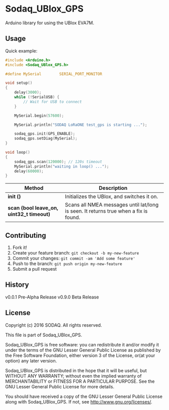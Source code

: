 # Sodaq_UBlox_GPS

Arduino library for using the UBlox EVA7M.

## Usage

Quick example:

```c
#include <Arduino.h>
#include <Sodaq_UBlox_GPS.h>

#define MySerial        SERIAL_PORT_MONITOR

void setup()
{
    delay(3000);
    while (!SerialUSB) {
        // Wait for USB to connect
    }

    MySerial.begin(57600);

    MySerial.println("SODAQ LoRaONE test_gps is starting ...");

    sodaq_gps.init(GPS_ENABLE);
    sodaq_gps.setDiag(MySerial);
}

void loop()
{
    sodaq_gps.scan(120000); // 120s timeout
    MySerial.println("waiting in loop() ...");
    delay(60000);
}

```

Method|Description
------|------
**init ()**|Initializes the UBlox, and switches it on.
**scan (bool leave_on, uint32_t timeout)**|Scans all NMEA messages until lat/long is seen.  It returns true when a fix is found.


## Contributing

1. Fork it!
2. Create your feature branch: `git checkout -b my-new-feature`
3. Commit your changes: `git commit -am 'Add some feature'`
4. Push to the branch: `git push origin my-new-feature`
5. Submit a pull request

## History

v0.0.1 Pre-Alpha Release
v0.9.0 Beta Release

## License

Copyright (c) 2016 SODAQ. All rights reserved.

This file is part of Sodaq_UBlox_GPS.

Sodaq_UBlox_GPS is free software: you can redistribute it and/or
modify it under the terms of the GNU Lesser General Public License as
published by the Free Software Foundation, either version 3 of the
License, or(at your option) any later version.

Sodaq_UBlox_GPS is distributed in the hope that it will be useful, but
WITHOUT ANY WARRANTY; without even the implied warranty of
MERCHANTABILITY or FITNESS FOR A PARTICULAR PURPOSE. See the GNU
Lesser General Public License for more details.

You should have received a copy of the GNU Lesser General Public
License along with Sodaq_UBlox_GPS.  If not, see
<http://www.gnu.org/licenses/>.

